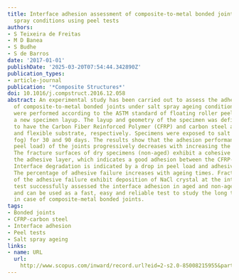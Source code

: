 ```yaml
---
title: Interface adhesion assessment of composite-to-metal bonded joints under salt
  spray conditions using peel tests
authors:
- S Teixeira de Freitas
- M D Banea
- S Budhe
- S de Barros
date: '2017-01-01'
publishDate: '2025-03-20T07:54:44.342890Z'
publication_types:
- article-journal
publication: '*Composite Structures*'
doi: 10.1016/j.compstruct.2016.12.058
abstract: An experimental study has been carried out to assess the adhesion quality
  of composite-to-metal bonded joints under salt spray ageing conditions. The tests
  were performed according to the ASTM standard of floating roller peel tests with
  a new specimen layup. The layup and geometry of the specimen was defined in order
  to have the Carbon Fiber Reinforced Polymer (CFRP) and carbon steel as the rigid
  and flexible substrate, respectively. Specimens were exposed to salt spray (or salt
  fog) for 30 and 90 days. The results show that the adhesion performance (i.e. average
  peel load) of the joints progressively decreases with increasing the ageing time.
  The fracture surfaces of dry specimens (non-aged) exhibit a cohesive failure within
  the adhesive layer, which indicates a good adhesion between the CFRP-steel interfaces.
  Interface degradation is indicated by a drop in peel load and adhesive failure.
  The percentage of adhesive failure increases with ageing times. Fracture surfaces
  of the adhesive failure exhibit deposition of NaCl crystal at the interface. Peel
  test successfully assessed the interface adhesion in aged and non-aged conditions,
  and can be used as a fast, easy and reliable test to study the long term durability
  in case of composite-metal bonded joints.
tags:
- Bonded joints
- CFRP-carbon steel
- Interface adhesion
- Peel tests
- Salt spray ageing
links:
- name: URL
  url: 
    http://www.scopus.com/inward/record.url?eid=2-s2.0-85008215955&partnerID=MN8TOARS
---
```

